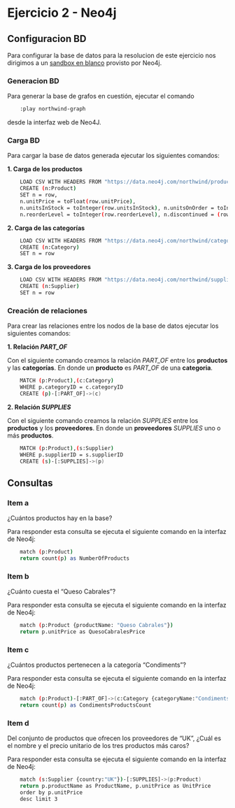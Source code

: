 # Ejercicio 2 - Neo4j

## Configuracion BD

Para configurar la base de datos para la resolucion de este ejercicio nos dirigimos a un [sandbox en blanco](https://sandbox.neo4j.com/) provisto por Neo4j.

### Generacion BD

Para generar la base de grafos en cuestión, ejecutar el comando 

```sh
    :play northwind-graph 
```
desde la interfaz web de Neo4J.

### Carga BD

Para cargar la base de datos generada ejecutar los siguientes comandos:

**1. Carga de los productos**
   
```sh
    LOAD CSV WITH HEADERS FROM "https://data.neo4j.com/northwind/products.csv" AS row
    CREATE (n:Product)
    SET n = row,
    n.unitPrice = toFloat(row.unitPrice),
    n.unitsInStock = toInteger(row.unitsInStock), n.unitsOnOrder = toInteger(row.unitsOnOrder),
    n.reorderLevel = toInteger(row.reorderLevel), n.discontinued = (row.discontinued <> "0")
```

**2. Carga de las categorías**

```sh
    LOAD CSV WITH HEADERS FROM "https://data.neo4j.com/northwind/categories.csv" AS row
    CREATE (n:Category)
    SET n = row
```

**3. Carga de los proveedores**

```sh
    LOAD CSV WITH HEADERS FROM "https://data.neo4j.com/northwind/suppliers.csv" AS row
    CREATE (n:Supplier)
    SET n = row
```

### Creación de relaciones

Para crear las relaciones entre los nodos de la base de datos ejecutar los siguientes comandos:

**1. Relación _PART\_OF_**

Con el siguiente comando creamos la relación _PART\_OF_ entre los **productos** y las **categorías**. En donde un **producto** es _PART\_OF_ de una **categoria**.

```sh
    MATCH (p:Product),(c:Category)
    WHERE p.categoryID = c.categoryID
    CREATE (p)-[:PART_OF]->(c)
```

**2. Relación _SUPPLIES_**

Con el siguiente comando creamos la relación _SUPPLIES_ entre los **productos** y los **proveedores**. En donde un **proveedores** _SUPPLIES_ uno o más **productos**.

```sh
    MATCH (p:Product),(s:Supplier)
    WHERE p.supplierID = s.supplierID
    CREATE (s)-[:SUPPLIES]->(p)
```

## Consultas

### Item a

¿Cuántos productos hay en la base?

Para responder esta consulta se ejecuta el siguiente comando en la interfaz de Neo4j:

```sh
    match (p:Product) 
    return count(p) as NumberOfProducts
```

### Item b

¿Cuánto cuesta el “Queso Cabrales”?

Para responder esta consulta se ejecuta el siguiente comando en la interfaz de Neo4j:

```sh
    match (p:Product {productName: "Queso Cabrales"})
    return p.unitPrice as QuesoCabralesPrice
```

### Item c

¿Cuántos productos pertenecen a la categoría “Condiments”?

Para responder esta consulta se ejecuta el siguiente comando en la interfaz de Neo4j:

```sh
    match (p:Product)-[:PART_OF]->(c:Category {categoryName:"Condiments"}) 
    return count(p) as CondimentsProductsCount
```

### Item d

Del conjunto de productos que ofrecen los proveedores de “UK”, 
¿Cuál es el nombre y el precio unitario de los tres productos más caros?

Para responder esta consulta se ejecuta el siguiente comando en la interfaz de Neo4j:

```sh
    match (s:Supplier {country:"UK"})-[:SUPPLIES]->(p:Product) 
    return p.productName as ProductName, p.unitPrice as UnitPrice 
    order by p.unitPrice 
    desc limit 3 
```
